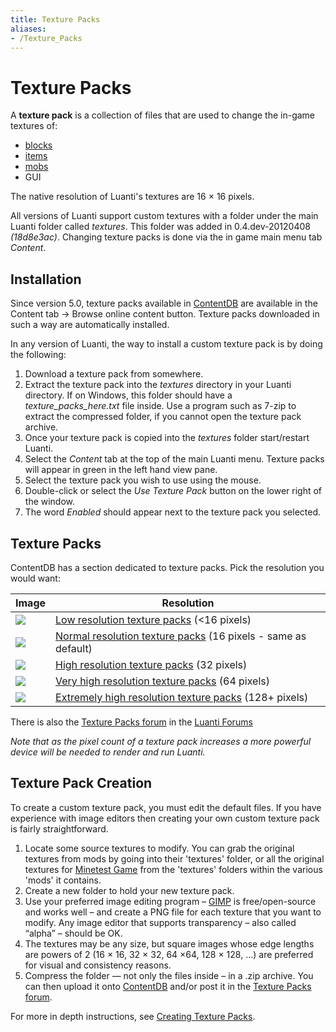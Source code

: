 ```yaml
---
title: Texture Packs
aliases:
- /Texture_Packs
---
```


# Texture Packs

A **texture pack** is a collection of files that are used to change the in-game textures of:

*   [blocks](/for-players/nodes)
*   [items](/for-players/items)
*   [mobs](/for-players/mobs)
*   GUI

The native resolution of Luanti's textures are 16 × 16 pixels.

All versions of Luanti support custom textures with a folder under the main Luanti folder called _textures_. This folder was added in 0.4.dev-20120408 _(18d8e3ac)_. Changing texture packs is done via the in game main menu tab _Content_.

Installation
------------

Since version 5.0, texture packs available in [ContentDB](/contentdb) are available in the Content tab -> Browse online content button. Texture packs downloaded in such a way are automatically installed.

In any version of Luanti, the way to install a custom texture pack is by doing the following:

1.  Download a texture pack from somewhere.
2.  Extract the texture pack into the _textures_ directory in your Luanti directory. If on Windows, this folder should have a _texture\_packs\_here.txt_ file inside. Use a program such as 7-zip to extract the compressed folder, if you cannot open the texture pack archive.
3.  Once your texture pack is copied into the _textures_ folder start/restart Luanti.
4.  Select the _Content_ tab at the top of the main Luanti menu. Texture packs will appear in green in the left hand view pane.
5.  Select the texture pack you wish to use using the mouse.
6.  Double-click or select the _Use Texture Pack_ button on the lower right of the window.
7.  The word _Enabled_ should appear next to the texture pack you selected.

Texture Packs
-------------

ContentDB has a section dedicated to texture packs. Pick the resolution you would want:

Image | Resolution
--|--
![](/images/texture-packs/Texture_block_4_8.png) | [Low resolution texture packs](https://content.luanti.org/packages/?type=txp&page=1&tag=less_than_px) (<16 pixels)
![](/images/texture-packs/Texture_block_16.png) | [Normal resolution texture packs](https://content.luanti.org/packages/?type=txp&page=1&tag=16px) (16 pixels - same as default)
![](/images/texture-packs/Texture_block_32_64.png) | [High resolution texture packs](https://content.luanti.org/packages/?type=txp&page=1&tag=32px) (32 pixels)
![](/images/texture-packs/Texture_block_32_64.png) | [Very high resolution texture packs](https://content.luanti.org/packages/?type=txp&page=1&tag=64px) (64 pixels)
![](/images/texture-packs/Texture_block_128.png) | [Extremely high resolution texture packs](https://content.luanti.org/packages/?type=txp&page=1&tag=128px) (128+ pixels)

There is also the [Texture Packs forum](http://forum.luanti.org/viewforum.php?f=4) in the [Luanti Forums](http://forum.luanti.org/)

_Note that as the pixel count of a texture pack increases a more powerful device will be needed to render and run Luanti._

Texture Pack Creation
---------------------

To create a custom texture pack, you must edit the default files. If you have experience with image editors then creating your own custom texture pack is fairly straightforward.

1.  Locate some source textures to modify. You can grab the original textures from mods by going into their 'textures' folder, or all the original textures for [Minetest Game](https://content.luanti.org/packages/Minetest/minetest_game/) from the 'textures' folders within the various 'mods' it contains.
2.  Create a new folder to hold your new texture pack.
3.  Use your preferred image editing program – [GIMP](http://gimp.org/) is free/open-source and works well – and create a PNG file for each texture that you want to modify. Any image editor that supports transparency – also called “alpha” – should be OK.
4.  The textures may be any size, but square images whose edge lengths are powers of 2 (16 × 16, 32 × 32, 64 ×64, 128 × 128, …) are preferred for visual and consistency reasons.
5.  Compress the folder — not only the files inside – in a .zip archive. You can then upload it onto [ContentDB](https://content.luanti.org/packages/new/) and/or post it in the [Texture Packs forum](https://forum.luanti.org/viewforum.php?id=4).

For more in depth instructions, see [Creating Texture Packs](/Creating_texture_packs).
